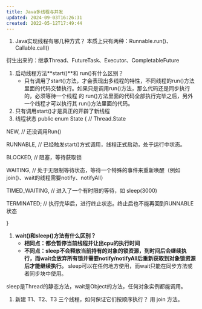 ```yaml
---
title: Java多线程与并发
updated: 2024-09-03T16:26:31
created: 2022-05-12T17:49:44
---
```


1.  Java实现线程有哪几种方式？
本质上只有两种：Runnable.run()、Callable.call()

衍生出来的：继承Thread、FutureTask、Executor、CompletableFuture

1.  启动线程方法**start()**和 run()有什么区别？
    - 只有调用了start()方法，才会表现出多线程的特性，不同线程的run()方法里面的代码交替执行。如果只是调用run()方法，那么代码还是同步执行的，必须等待一个线程
的 run()方法里面的代码全部执行完毕之后，另外一个线程才可以执行其 run()方法里面的代码。
1.  只有调用start()才是真正的开辟了新线程
1.  线程状态
public enum State { // Thread.State

NEW, // 还没调用Run()

RUNNABLE, // 已经触发start()方式调用，线程正式启动，处于运行中状态。

BLOCKED, // 阻塞，等待获取锁

WAITING, // 处于无限制等待状态，等待一个特殊的事件来重新唤醒（例如join()、wait的线程需要notify、notifyAll）

TIMED_WAITING, // 进入了一个有时限的等待，如 sleep(3000)

TERMINATED; // 执行完毕后，进行终止状态。终止后也不能再回到RUNNABLE 状态

}
1.  **wait()和sleep()方法有什么区别？**
    - **相同点：都会暂停当前线程并让出cpu的执行时间**
    - **不同点：sleep不会释放当前持有的对象的锁资源，到时间后会继续执行，而wait会放弃所有锁并需要notify/notifyAll后重新获取到对象锁资源后才能继续执行。**
sleep可以在任何地方使用，而wait只能在同步方法或者同步块中使用。

sleep是Thread的静态方法，wait是Object的方法，任何对象实例都能调用。
1.  新建 T1、T2、T3 三个线程，如何保证它们按顺序执行？
用 join 方法。

